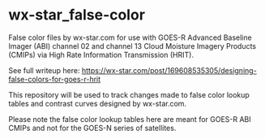 # wx-star_false-color
False color files by wx-star.com for use with GOES-R Advanced Baseline Imager (ABI) channel 02 and channel 13 Cloud Moisture Imagery Products (CMIPs) via High Rate Information Transmission (HRIT).

See full writeup here: https://wx-star.com/post/169608535305/designing-false-colors-for-goes-r-hrit

This repository will be used to track changes made to false color lookup tables and contrast curves designed by wx-star.com.

Please note the false color lookup tables here are meant for GOES-R ABI CMIPs and not for the GOES-N series of satellites.
